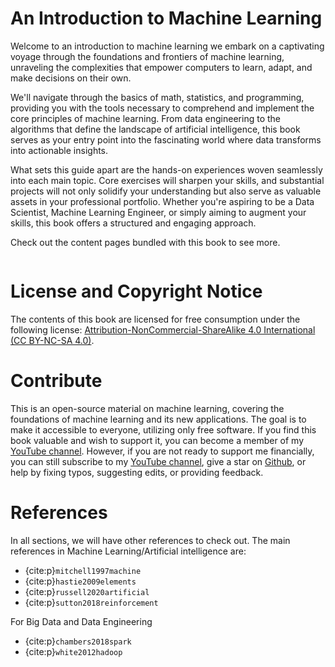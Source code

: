 # An Introduction to Machine Learning

Welcome to an introduction to machine learning we embark on a captivating voyage through the foundations and frontiers of machine learning, unraveling the complexities that empower computers to learn, adapt, and make decisions on their own.

We'll navigate through the basics of math, statistics, and programming, providing you with the tools necessary to comprehend and implement the core principles of machine learning. From data engineering to the algorithms that define the landscape of artificial intelligence, this book serves as your entry point into the fascinating world where data transforms into actionable insights.

What sets this guide apart are the hands-on experiences woven seamlessly into each main topic. Core exercises will sharpen your skills, and substantial projects will not only solidify your understanding but also serve as valuable assets in your professional portfolio. Whether you're aspiring to be a Data Scientist, Machine Learning Engineer, or simply aiming to augment your skills, this book offers a structured and engaging approach.

Check out the content pages bundled with this book to see more.

```{tableofcontents}
```
# License and Copyright Notice
The contents of this book are licensed for free consumption under the following license: [Attribution-NonCommercial-ShareAlike 4.0 International  (CC BY-NC-SA 4.0)](https://creativecommons.org/licenses/by-nc-sa/4.0/deed.en).

# Contribute
This is an open-source material on machine learning, covering the foundations of machine learning and its new applications. The goal is to make it accessible to everyone, utilizing only free software. If you find this book valuable and wish to support it, you can become a member of my [YouTube channel](https://www.youtube.com/@2001Engenharia). However, if you are not ready to support me financially, you can still subscribe to my [YouTube channel](https://www.youtube.com/@2001Engenharia), give a star on [Github](https://github.com/joaomh/ml-book), or help by fixing typos, suggesting edits, or providing feedback.

# References
In all sections, we will have other references to check out. The main references in Machine Learning/Artificial intelligence are:
 
* {cite:p}`mitchell1997machine`
* {cite:p}`hastie2009elements`
* {cite:p}`russell2020artificial`
* {cite:p}`sutton2018reinforcement`

For Big Data and Data Engineering

* {cite:p}`chambers2018spark`
* {cite:p}`white2012hadoop`


```{bibliography}
```

